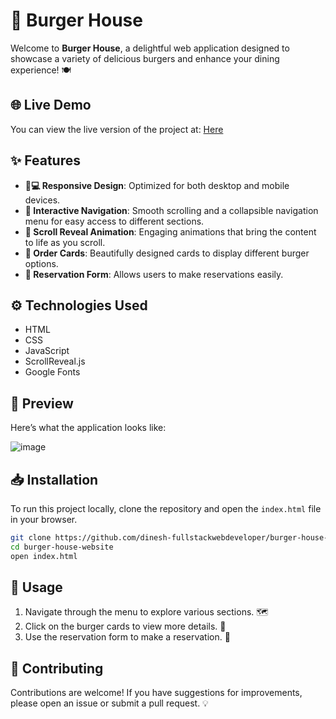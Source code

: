 # 🍔 Burger House

Welcome to **Burger House**, a delightful web application designed to showcase a variety of delicious burgers and enhance your dining experience! 🍽️

## 🌐 Live Demo

You can view the live version of the project at: [Here](https://66efb5e1a568a7421d0248c0--dinesh-burger-house.netlify.app/)

## ✨ Features

- **📱💻 Responsive Design**: Optimized for both desktop and mobile devices. 
- **🧭 Interactive Navigation**: Smooth scrolling and a collapsible navigation menu for easy access to different sections. 
- **🎉 Scroll Reveal Animation**: Engaging animations that bring the content to life as you scroll. 
- **🍔 Order Cards**: Beautifully designed cards to display different burger options. 
- **📅 Reservation Form**: Allows users to make reservations easily. 

## ⚙️ Technologies Used

- HTML
- CSS
- JavaScript
- ScrollReveal.js
- Google Fonts

## 🎨 Preview

Here’s what the application looks like:

![image](https://github.com/user-attachments/assets/291c973b-399c-45aa-bb76-9e0bc62ca06a)


## 📥 Installation

To run this project locally, clone the repository and open the `index.html` file in your browser.

```bash
git clone https://github.com/dinesh-fullstackwebdeveloper/burger-house-website.git
cd burger-house-website
open index.html
```
## 🚀 Usage

1. Navigate through the menu to explore various sections. 🗺️
2. Click on the burger cards to view more details. 📜
3. Use the reservation form to make a reservation. 📝

## 🤝 Contributing

Contributions are welcome! If you have suggestions for improvements, please open an issue or submit a pull request. 💡
